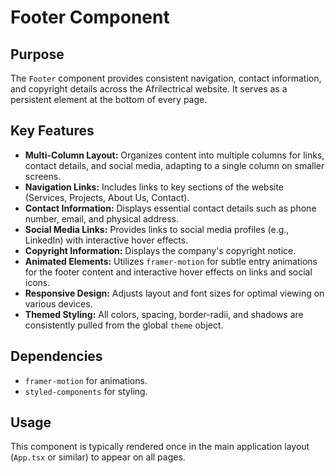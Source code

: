 # Footer Component

## Purpose
The `Footer` component provides consistent navigation, contact information, and copyright details across the Afrilectrical website. It serves as a persistent element at the bottom of every page.

## Key Features
- **Multi-Column Layout:** Organizes content into multiple columns for links, contact details, and social media, adapting to a single column on smaller screens.
- **Navigation Links:** Includes links to key sections of the website (Services, Projects, About Us, Contact).
- **Contact Information:** Displays essential contact details such as phone number, email, and physical address.
- **Social Media Links:** Provides links to social media profiles (e.g., LinkedIn) with interactive hover effects.
- **Copyright Information:** Displays the company's copyright notice.
- **Animated Elements:** Utilizes `framer-motion` for subtle entry animations for the footer content and interactive hover effects on links and social icons.
- **Responsive Design:** Adjusts layout and font sizes for optimal viewing on various devices.
- **Themed Styling:** All colors, spacing, border-radii, and shadows are consistently pulled from the global `theme` object.

## Dependencies
- `framer-motion` for animations.
- `styled-components` for styling.

## Usage
This component is typically rendered once in the main application layout (`App.tsx` or similar) to appear on all pages.